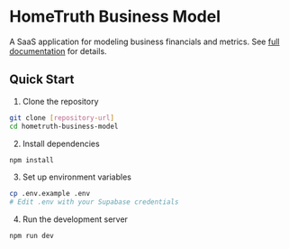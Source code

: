 # HomeTruth Business Model

A SaaS application for modeling business financials and metrics. See [full documentation](docs/README.md) for details.

## Quick Start

1. Clone the repository

```bash
git clone [repository-url]
cd hometruth-business-model
```

2. Install dependencies

```bash
npm install
```

3. Set up environment variables

```bash
cp .env.example .env
# Edit .env with your Supabase credentials
```

4. Run the development server

```bash
npm run dev
```
